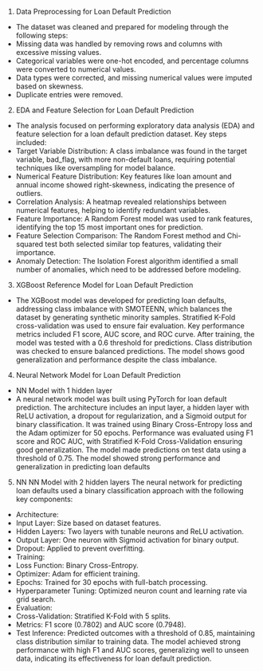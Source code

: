 1. Data Preprocessing for Loan Default Prediction
- The dataset was cleaned and prepared for modeling through the following steps:
- Missing data was handled by removing rows and columns with excessive missing values.
- Categorical variables were one-hot encoded, and percentage columns were converted to numerical values.
- Data types were corrected, and missing numerical values were imputed based on skewness.
- Duplicate entries were removed.

2. EDA and Feature Selection for Loan Default Prediction
- The analysis focused on performing exploratory data analysis (EDA) and feature selection for a loan default prediction dataset. Key steps included:
- Target Variable Distribution: A class imbalance was found in the target variable, bad_flag, with more non-default loans, requiring potential techniques like oversampling for model balance.
- Numerical Feature Distribution: Key features like loan amount and annual income showed right-skewness, indicating the presence of outliers.
- Correlation Analysis: A heatmap revealed relationships between numerical features, helping to identify redundant variables.
- Feature Importance: A Random Forest model was used to rank features, identifying the top 15 most important ones for prediction.
- Feature Selection Comparison: The Random Forest method and Chi-squared test both selected similar top features, validating their importance.
- Anomaly Detection: The Isolation Forest algorithm identified a small number of anomalies, which need to be addressed before modeling.

3. XGBoost Reference Model for Loan Default Prediction
- The XGBoost model was developed for predicting loan defaults, addressing class imbalance with SMOTEENN, which balances the dataset by generating synthetic minority samples. Stratified K-Fold cross-validation was used to ensure fair evaluation. Key performance metrics included F1 score, AUC score, and ROC curve. After training, the model was tested with a 0.6 threshold for predictions. Class distribution was checked to ensure balanced predictions. The model shows good generalization and performance despite the class imbalance.

4. Neural Network Model for Loan Default Prediction
- NN Model with 1 hidden layer
- A neural network model was built using PyTorch for loan default prediction. The architecture includes an input layer, a hidden layer with ReLU activation, a dropout for regularization, and a Sigmoid output for binary classification. It was trained using Binary Cross-Entropy loss and the Adam optimizer for 50 epochs.
Performance was evaluated using F1 score and ROC AUC, with Stratified K-Fold Cross-Validation ensuring good generalization. The model made predictions on test data using a threshold of 0.75. The model showed strong performance and generalization in predicting loan defaults

5. NN NN Model with 2 hidden layers
The neural network for predicting loan defaults used a binary classification approach with the following key components:
- Architecture:
- Input Layer: Size based on dataset features.
- Hidden Layers: Two layers with tunable neurons and ReLU activation.
- Output Layer: One neuron with Sigmoid activation for binary output.
- Dropout: Applied to prevent overfitting.
- Training:
- Loss Function: Binary Cross-Entropy.
- Optimizer: Adam for efficient training.
- Epochs: Trained for 30 epochs with full-batch processing.
- Hyperparameter Tuning: Optimized neuron count and learning rate via grid search.
- Evaluation:
- Cross-Validation: Stratified K-Fold with 5 splits.
- Metrics: F1 score (0.7802) and AUC score (0.7948).
- Test Inference: Predicted outcomes with a threshold of 0.85, maintaining class distribution similar to training data.
The model achieved strong performance with high F1 and AUC scores, generalizing well to unseen data, indicating its effectiveness for loan default prediction.
